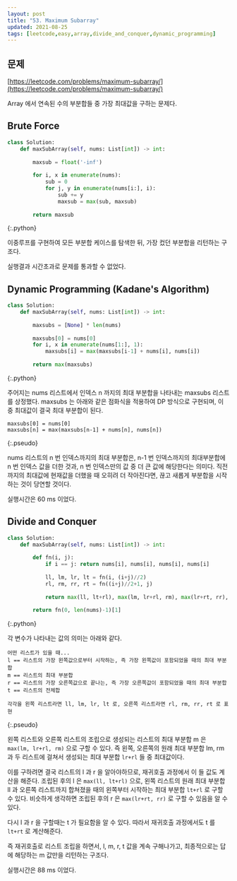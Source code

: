 ```yaml
---
layout: post
title: "53. Maximum Subarray"
updated: 2021-08-25
tags: [leetcode,easy,array,divide_and_conquer,dynamic_programming]
---
```


## 문제

[https://leetcode.com/problems/maximum-subarray/](https://leetcode.com/problems/maximum-subarray/)

Array 에서 연속된 수의 부분합들 중 가장 최대값을 구하는 문제다.

## Brute Force

```py
class Solution:
    def maxSubArray(self, nums: List[int]) -> int:
        
        maxsub = float('-inf')
        
        for i, x in enumerate(nums):
            sub = 0
            for j, y in enumerate(nums[i:], i):
                sub += y
                maxsub = max(sub, maxsub)
                
        return maxsub
```
{:.python}

이중루프를 구현하여 모든 부분합 케이스를 탐색한 뒤, 가장 컸던 부분합을 리턴하는 구조다.

실행결과 시간초과로 문제를 통과할 수 없었다.

## Dynamic Programming (Kadane's Algorithm)

```py
class Solution:
    def maxSubArray(self, nums: List[int]) -> int:
        
        maxsubs = [None] * len(nums)
        
        maxsubs[0] = nums[0]
        for i, x in enumerate(nums[1:], 1):
            maxsubs[i] = max(maxsubs[i-1] + nums[i], nums[i])
            
        return max(maxsubs)
```
{:.python}

주어지는 nums 리스트에서 인덱스 n 까지의 최대 부분합을 나타내는 maxsubs 리스트를 상정했다. maxsubs 는 아래와 같은 점화식을 적용하여 DP 방식으로 구현되며, 이 중 최대값이 결국 최대 부분합이 된다.

```plaintext
maxsubs[0] = nums[0]
maxsubs[n] = max(maxsubs[n-1] + nums[n], nums[n])
```
{:.pseudo}

nums 리스트의 n 번 인덱스까지의 최대 부분합은, n-1 번 인덱스까지의 최대부분합에 n 번 인덱스 값을 더한 것과, n 번 인덱스만의 값 중 더 큰 값에 해당한다는 의미다. 직전까지의 최대값에 현재값을 더했을 때 오히려 더 작아진다면, 끊고 새롭게 부분합을 시작하는 것이 당연할 것이다.

실행시간은 60 ms 이었다.

## Divide and Conquer

```py
class Solution:
    def maxSubArray(self, nums: List[int]) -> int:
        
        def fn(i, j):
            if i == j: return nums[i], nums[i], nums[i], nums[i]
            
            ll, lm, lr, lt = fn(i, (i+j)//2)
            rl, rm, rr, rt = fn((i+j)//2+1, j)
            
            return max(ll, lt+rl), max(lm, lr+rl, rm), max(lr+rt, rr), lt+rt
        
        return fn(0, len(nums)-1)[1]
```
{:.python}

각 변수가 나타내는 값의 의미는 아래와 같다.

```plaintext
어떤 리스트가 있을 때...
l == 리스트의 가장 왼쪽값으로부터 시작하는, 즉 가장 왼쪽값이 포함되었을 때의 최대 부분합
m == 리스트의 최대 부분합
r == 리스트의 가장 오른쪽값으로 끝나는, 즉 가장 오른쪽값이 포함되었을 때의 최대 부분합
t == 리스트의 전체합

각각을 왼쪽 리스트라면 ll, lm, lr, lt 로, 오른쪽 리스트라면 rl, rm, rr, rt 로 표현
```
{:.pseudo}

왼쪽 리스트와 오른쪽 리스트의 조립으로 생성되는 리스트의 최대 부분합 m 은 `max(lm, lr+rl, rm)` 으로 구할 수 있다. 즉 왼쪽, 오른쪽의 원래 최대 부분합 lm, rm 과 두 리스트에 걸쳐서 생성되는 최대 부분합 `lr+rl` 들 중 최대값이다.

이를 구하려면 결국 리스트의 l 과 r 을 알아야하므로, 재귀호출 과정에서 이 들 값도 계산을 해준다. 조립된 후의 l 은 `max(ll, lt+rl)` 으로, 왼쪽 리스트의 원래 최대 부분합 ll 과 오른쪽 리스트까지 합쳐졌을 때의 왼쪽부터 시작하는 최대 부분합 `lt+rl` 로 구할 수 있다. 비슷하게 생각하면 조립된 후의 r 은 `max(lr+rt, rr)` 로 구할 수 있음을 알 수 있다.

다시 l 과 r 을 구할때는 t 가 필요함을 알 수 있다. 따라서 재귀호출 과정에서도 t 를 `lt+rt` 로 계산해준다.

즉 재귀호출로 리스트 조립을 하면서, l, m, r, t 값을 계속 구해나가고, 최종적으로는 답에 해당하는 m 값만을 리턴하는 구조다.

실행시간은 88 ms 이었다.